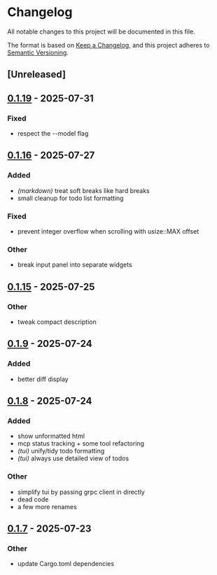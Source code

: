 # Changelog

All notable changes to this project will be documented in this file.

The format is based on [Keep a Changelog](https://keepachangelog.com/en/1.0.0/),
and this project adheres to [Semantic Versioning](https://semver.org/spec/v2.0.0.html).

## [Unreleased]

## [0.1.19](https://github.com/BrendanGraham14/steer/compare/steer-tui-v0.1.18...steer-tui-v0.1.19) - 2025-07-31

### Fixed

- respect the --model flag

## [0.1.16](https://github.com/BrendanGraham14/steer/compare/steer-tui-v0.1.15...steer-tui-v0.1.16) - 2025-07-27

### Added

- *(markdown)* treat soft breaks like hard breaks
- small cleanup for todo list formatting

### Fixed

- prevent integer overflow when scrolling with usize::MAX offset

### Other

- break input panel into separate widgets

## [0.1.15](https://github.com/BrendanGraham14/steer/compare/steer-tui-v0.1.14...steer-tui-v0.1.15) - 2025-07-25

### Other

- tweak compact description

## [0.1.9](https://github.com/BrendanGraham14/steer/compare/steer-tui-v0.1.8...steer-tui-v0.1.9) - 2025-07-24

### Added

- better diff display

## [0.1.8](https://github.com/BrendanGraham14/steer/compare/steer-tui-v0.1.7...steer-tui-v0.1.8) - 2025-07-24

### Added

- show unformatted html
- mcp status tracking + some tool refactoring
- *(tui)* unify/tidy todo formatting
- *(tui)* always use detailed view of todos

### Other

- simplify tui by passing grpc client in directly
- dead code
- a few more renames

## [0.1.7](https://github.com/BrendanGraham14/steer/compare/steer-tui-v0.1.6...steer-tui-v0.1.7) - 2025-07-23

### Other

- update Cargo.toml dependencies
